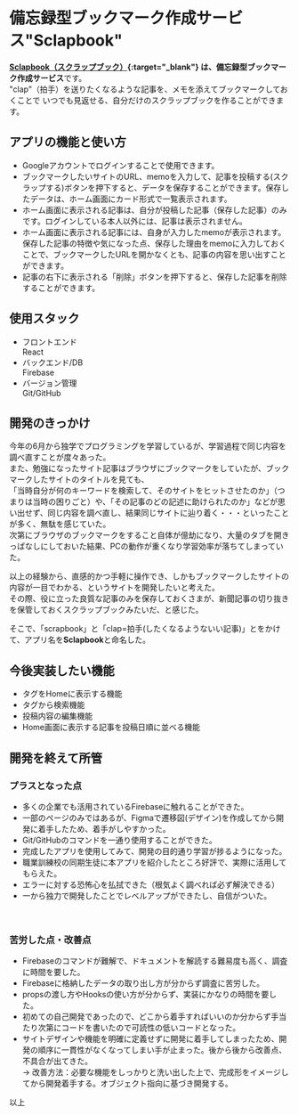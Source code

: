 # 備忘録型ブックマーク作成サービス"Sclapbook"  
**[Sclapbook（スクラップブック）](https://sclapbook.netlify.app/){:target="_blank"}
は、備忘録型ブックマーク作成サービス**です。  
"clap"（拍手）を送りたくなるような記事を、メモを添えてブックマークしておくことで
いつでも見返せる、自分だけのスクラップブックを作ることができます。

## アプリの機能と使い方  
* Googleアカウントでログインすることで使用できます。  
* ブックマークしたいサイトのURL、memoを入力して、記事を投稿する(スクラップする)ボタンを押下すると、データを保存することができます。保存したデータは、ホーム画面にカード形式で一覧表示されます。  
* ホーム画面に表示される記事は、自分が投稿した記事（保存した記事）のみです。ログインしている本人以外には、記事は表示されません。  
* ホーム画面に表示される記事には、自身が入力したmemoが表示されます。  
保存した記事の特徴や気になった点、保存した理由をmemoに入力しておくことで、ブックマークしたURLを開かなくとも、記事の内容を思い出すことができます。
* 記事の右下に表示される「削除」ボタンを押下すると、保存した記事を削除することができます。  


## 使用スタック  
* フロントエンド  
React
* バックエンド/DB  
Firebase  
* バージョン管理  
Git/GitHub

## 開発のきっかけ  
今年の6月から独学でプログラミングを学習しているが、学習過程で同じ内容を調べ直すことが度々あった。  
また、勉強になったサイト記事はブラウザにブックマークをしていたが、ブックマークしたサイトのタイトルを見ても、  
「当時自分が何のキーワードを検索して、そのサイトをヒットさせたのか」（つまりは当時の困りごと）や、「その記事のどの記述に助けられたのか」などが思い出せず、同じ内容を調べ直し、結果同じサイトに辿り着く・・・といったことが多く、無駄を感じていた。  
次第にブラウザのブックマークをすること自体が億劫になり、大量のタブを開きっぱなしにしておいた結果、PCの動作が重くなり学習効率が落ちてしまっていた。  
  
以上の経験から、直感的かつ手軽に操作でき、しかもブックマークしたサイトの内容が一目でわかる、というサイトを開発したいと考えた。  
その際、役に立った良質な記事のみを保存しておくさまが、新聞記事の切り抜きを保管しておくスクラップブックみたいだ、と感じた。  

そこで、「scrapbook」と「clap=拍手(したくなるようないい記事)」とをかけて、アプリ名を**Sclapbook**と命名した。  


## 今後実装したい機能  
* タグをHomeに表示する機能  
* タグから検索機能
* 投稿内容の編集機能  
* Home画面に表示する記事を投稿日順に並べる機能 

## 開発を終えて所管
### プラスとなった点  
* 多くの企業でも活用されているFirebaseに触れることができた。
* 一部のページのみではあるが、Figmaで遷移図(デザイン)を作成してから開発に着手したため、着手がしやすかった。  
* Git/GitHubのコマンドを一通り使用することができた。
* 完成したアプリを使用してみて、開発の目的通り学習が捗るようになった。  
* 職業訓練校の同期生徒に本アプリを紹介したところ好評で、実際に活用してもらえた。
* エラーに対する恐怖心を払拭できた（根気よく調べれば必ず解決できる）  
* 一から独力で開発したことでレベルアップができたし、自信がついた。

　　
### 苦労した点・改善点  
* Firebaseのコマンドが難解で、ドキュメントを解読する難易度も高く、調査に時間を要した。
* Firebaseに格納したデータの取り出し方が分からず調査に苦労した。
* propsの渡し方やHooksの使い方が分からず、実装にかなりの時間を要した。  
* 初めての自己開発であったので、どこから着手すればいいのか分からず手当たり次第にコードを書いたので可読性の低いコードとなった。
* サイトデザインや機能を明確に定義せずに開発に着手してしまったため、開発の順序に一貫性がなくなってしまい手が止まった。後から後から改善点、不具合が出てきた。     
→ 改善方法：必要な機能をしっかりと洗い出した上で、完成形をイメージしてから開発着手する。オブジェクト指向に基づき開発する。   

以上
